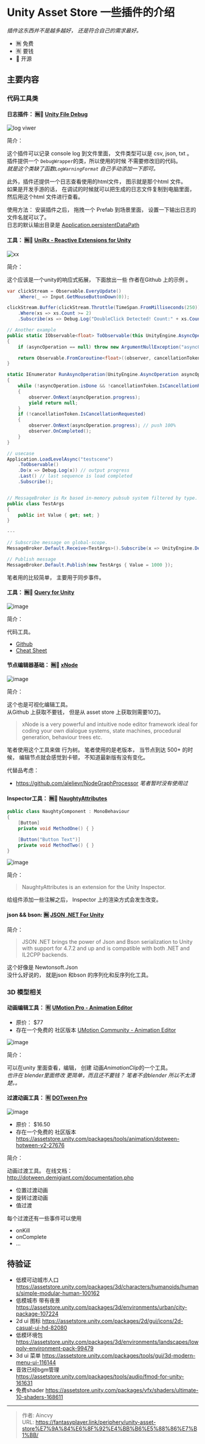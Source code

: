 # Unity Asset Store 一些插件的介绍


*插件这东西并不是越多越好， 还是符合自己的需求最好。*

- 🈚  免费
- 🈶  要钱
- 📖  开源

## 主要内容


### 代码工具类

#### 日志插件： 🈚📖 [Unity File Debug](https://assetstore.unity.com/packages/tools/utilities/unity-file-debug-72250)

![log viwer](https://assetstorev1-prd-cdn.unity3d.com/package-screenshot/4488db8c-b006-4ea0-b498-7b3177337081.webp)

简介： 

这个插件可以记录 console log 到文件里面， 文件类型可以是 csv, json, txt 。  
插件提供一个 `DebugWrapper`的类，所以使用的时候 不需要修改旧的代码。    
*就是这个类缺了函数`LogWarningFormat` 自己手动添加一下即可。*

此外，插件还提供一个日志查看使用的html文件， 图示就是那个html 文件。    
如果是开发手游的话， 在调试的时候就可以把生成的日志文件复制到电脑里面， 然后用这个html 文件进行查看。   

使用方法：  安装插件之后， 拖拽一个 Prefab 到场景里面， 设置一下输出日志的文件名就可以了。   
日志的默认输出目录是 [Application.persistentDataPath](https://docs.unity3d.com/ScriptReference/Application-persistentDataPath.html)



#### 工具： 🈚📖 [UniRx - Reactive Extensions for Unity](https://assetstore.unity.com/packages/tools/integration/unirx-reactive-extensions-for-unity-17276)

![xx](https://assetstorev1-prd-cdn.unity3d.com/package-screenshot/bc8d37ac-b3f7-49ea-a045-2bfabdbd7227.webp)

简介：

这个应该是一个unity的响应式拓展， 下面放出一些 作者在Github 上的示例 。

```csharp
var clickStream = Observable.EveryUpdate()
    .Where(_ => Input.GetMouseButtonDown(0));

clickStream.Buffer(clickStream.Throttle(TimeSpan.FromMilliseconds(250)))
    .Where(xs => xs.Count >= 2)
    .Subscribe(xs => Debug.Log("DoubleClick Detected! Count:" + xs.Count));

// Another example
public static IObservable<float> ToObservable(this UnityEngine.AsyncOperation asyncOperation)
{
    if (asyncOperation == null) throw new ArgumentNullException("asyncOperation");

    return Observable.FromCoroutine<float>((observer, cancellationToken) => RunAsyncOperation(asyncOperation, observer, cancellationToken));
}

static IEnumerator RunAsyncOperation(UnityEngine.AsyncOperation asyncOperation, IObserver<float> observer, CancellationToken cancellationToken)
{
    while (!asyncOperation.isDone && !cancellationToken.IsCancellationRequested)
    {
        observer.OnNext(asyncOperation.progress);
        yield return null;
    }
    if (!cancellationToken.IsCancellationRequested)
    {
        observer.OnNext(asyncOperation.progress); // push 100%
        observer.OnCompleted();
    }
}

// usecase
Application.LoadLevelAsync("testscene")
    .ToObservable()
    .Do(x => Debug.Log(x)) // output progress
    .Last() // last sequence is load completed
    .Subscribe();


// MessageBroker is Rx based in-memory pubsub system filtered by type.
public class TestArgs
{
    public int Value { get; set; }
}

---

// Subscribe message on global-scope.
MessageBroker.Default.Receive<TestArgs>().Subscribe(x => UnityEngine.Debug.Log(x));

// Publish message
MessageBroker.Default.Publish(new TestArgs { Value = 1000 });
```

笔者用的比较简单， 主要用于同步事件。  


#### 工具： 🈚📖 [Query for Unity](https://assetstore.unity.com/packages/tools/query-for-unity-42015)

![image](https://assetstorev1-prd-cdn.unity3d.com/package-screenshot/5e7c5a67-e512-4b72-a882-75c3414d489f.webp)

简介： 

代码工具。 

- [Github](https://github.com/npruehs/unity-query)
- [Cheat Sheet](https://raw.githubusercontent.com/npruehs/unity-query/master/Source/UnityQuery/Assets/UnityQuery/UnityQuery%20Cheat%20Sheet.pdf)


#### 节点编辑器基础：  🈚📖  [xNode](https://github.com/Siccity/xNode)

![image](https://user-images.githubusercontent.com/6402525/53689100-3821e680-3d4e-11e9-8440-e68bd802bfd9.png)

简介： 

这个也是可视化编辑工具。   
从Github 上获取不要钱， 但是从 asset store 上获取则需要10刀。 

> xNode is a very powerful and intuitive node editor framework ideal for coding your own dialogue systems, state machines, procedural generation, behaviour trees etc. 

笔者使用这个工具来做 行为树。 笔者使用的是老版本， 当节点到达 500+ 的时候， 编辑节点就会感觉到卡顿， 不知道最新版有没有变化。  

代替品考虑：  
- https://github.com/alelievr/NodeGraphProcessor      *笔者暂时没有使用过*

#### Inspector工具： 🈚📖 [NaughtyAttributes](https://assetstore.unity.com/packages/tools/utilities/naughtyattributes-129996)

```csharp
public class NaughtyComponent : MonoBehaviour
{
	[Button]
	private void MethodOne() { }

	[Button("Button Text")]
	private void MethodTwo() { }
}
```

![image](https://raw.githubusercontent.com/dbrizov/NaughtyAttributes/master/Assets/NaughtyAttributes/Documentation%7E/Button_Inspector.png)

简介：

> NaughtyAttributes is an extension for the Unity Inspector.

给组件添加一些注解之后，  Inspector 上的渲染方式会发生改变。  


#### json && bson: 🈚 [JSON .NET For Unity](https://assetstore.unity.com/packages/tools/input-management/json-net-for-unity-11347#description)

简介： 

> JSON .NET brings the power of Json and Bson serialization to Unity with support for 4.7.2 and up and is compatible with both .NET and IL2CPP backends.

这个好像是 Newtonsoft.Json  
没什么好说的， 就是json 和bson 的序列化和反序列化工具。 


### 3D 模型相关

#### 动画编辑工具： 🈶 [UMotion Pro - Animation Editor](https://assetstore.unity.com/packages/tools/animation/umotion-pro-animation-editor-95991)

- 原价：  $77
- 存在一个免费的 社区版本 [UMotion Community - Animation Editor](https://assetstore.unity.com/packages/tools/animation/umotion-community-animation-editor-95986)

![image](https://assetstorev1-prd-cdn.unity3d.com/package-screenshot/8125953d-0770-4caf-8975-7ca40cd32aad.webp)

简介：  

可以在unity 里面查看，编辑， 创建 动画*AnimationClip*的一个工具。    
*也许在 blender里面修改 更简单，而且还不要钱？ 笔者不会blender 所以不太清楚。。*


#### 过渡动画工具： 🈶 [DOTween Pro](https://assetstore.unity.com/packages/tools/visual-scripting/dotween-pro-32416)

![image](https://assetstorev1-prd-cdn.unity3d.com/key-image/d28cf7c5-1e07-4494-81e3-bc3ca7539da6.webp)

- 原价：  $16.50
- 存在一个免费的 社区版本 https://assetstore.unity.com/packages/tools/animation/dotween-hotween-v2-27676

简介：  

动画过渡工具。  在线文档：  http://dotween.demigiant.com/documentation.php

- 位置过渡动画
- 旋转过渡动画
- 值过渡

每个过渡还有一些事件可以使用
- onKill
- onComplete
- ...


## 待验证

- 低模可动城市人口   https://assetstore.unity.com/packages/3d/characters/humanoids/humans/simple-modular-human-100162
- 低模城市  带有夜景   https://assetstore.unity.com/packages/3d/environments/urban/city-package-107224
- 2d ui 图标  https://assetstore.unity.com/packages/2d/gui/icons/2d-casual-ui-hd-82080
- 低模环境包   https://assetstore.unity.com/packages/3d/environments/landscapes/lowpoly-environment-pack-99479
- 3d ui 菜单   https://assetstore.unity.com/packages/tools/gui/3d-modern-menu-ui-116144
- 音效已经bgm管理  https://assetstore.unity.com/packages/tools/audio/fmod-for-unity-161631
- 免费shader  https://assetstore.unity.com/packages/vfx/shaders/ultimate-10-shaders-168611

---

> 作者: Aincvy  
> URL: https://fantasyplayer.link/periphery/unity-asset-store%E7%9A%84%E6%8F%92%E4%BB%B6%E5%88%86%E7%B1%BB/  

